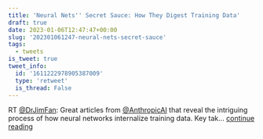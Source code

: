 ```yaml
---
title: 'Neural Nets'' Secret Sauce: How They Digest Training Data'
draft: true
date: 2023-01-06T12:47:47+00:00
slug: '202301061247-neural-nets-secret-sauce'
tags:
  - tweets
is_tweet: true
tweet_info:
  id: '1611222978905387009'
  type: 'retweet'
  is_thread: False
---
```




RT [@DrJimFan](https://x.com/DrJimFan): Great articles from [@AnthropicAI](https://x.com/AnthropicAI) that reveal the intriguing process of how neural networks internalize training data. Key tak… [continue reading](https://x.com/sytelus/status/1611222978905387009)
